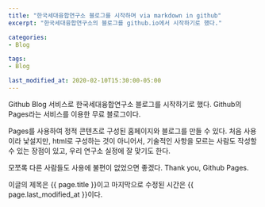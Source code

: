```yaml
---
title: "한국세대융합연구소 블로그를 시작하며 via markdown in github"
excerpt: "한국세대융합연구소의 블로그를 github.io에서 시작하기로 했다."

categories:
- Blog

tags:
- Blog

last_modified_at: 2020-02-10T15:30:00-05:00
---
```


Github Blog 서비스로 한국세대융합연구소 블로그를 시작하기로 했다.
Github의 Pages라는 서비스를 이용한 무료 블로그이다.

Pages를 사용하여 정적 콘텐츠로 구성된 홈페이지와 블로그를 만들 수 있다.
처음 사용이라 낯설지만, html로 구성하는 것이 아니어서, 기술적인 사항을 모르는 사람도 작성할 수 있는 장점이 있고, 우리 연구소 실정에 잘 맞기도 한다.

모쪼록 다른 사람들도 사용에 불편이 없었으면 좋겠다.
Thank you, Github Pages.

이글의 제목은 {{ page.title }}이고
마지막으로 수정된 시간은 {{ page.last_modified_at }}이다.	

